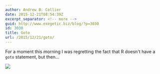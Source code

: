 ```yaml
---
author: Andrew B. Collier
date: 2015-12-21T08:54:39Z
excerpt_separator: <!-- more -->
guid: http://www.exegetic.biz/blog/?p=3030
id: 3030
title: Goto
url: /2015/12/21/goto/
---
```


For a moment this morning I was regretting the fact that R doesn't have a `goto` statement, but then...

<!--more-->

<img src="/img/2015/12/goto.png" >